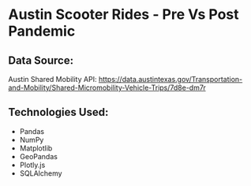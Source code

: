 # Austin Scooter Rides - Pre Vs Post Pandemic

## Data Source:
Austin Shared Mobility API: 
https://data.austintexas.gov/Transportation-and-Mobility/Shared-Micromobility-Vehicle-Trips/7d8e-dm7r


## Technologies Used:

- Pandas 
- NumPy
- Matplotlib 
- GeoPandas
- Plotly.js
- SQLAlchemy



